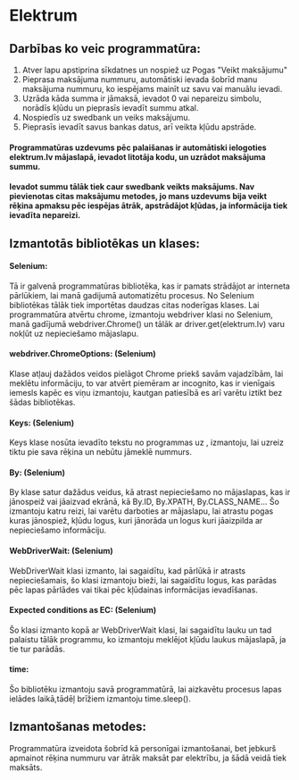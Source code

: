 # Elektrum

## Darbības ko veic programmatūra:
1. Atver lapu apstiprina sīkdatnes un nospiež uz Pogas "Veikt maksājumu"
2. Pieprasa maksājuma nummuru, automātiski ievada šobrīd manu maksājuma nummuru, ko iespējams mainīt uz savu vai manuālu ievadi.
3. Uzrāda kāda summa ir jāmaksā, ievadot 0 vai nepareizu simbolu, norādīs kļūdu un pieprasīs ievadīt summu atkal.
4. Nospiedīs uz swedbank un veiks maksājumu.
5. Pieprasīs ievadīt savus bankas datus, arī veikta kļūdu apstrāde.

#### Programmatūras uzdevums pēc palaišanas ir automātiski ielogoties elektrum.lv mājaslapā, ievadot litotāja kodu, un uzrādot maksājuma summu.
#### Ievadot summu tālāk tiek caur swedbank veikts maksājums. Nav pievienotas citas maksājumu metodes, jo mans uzdevums bija veikt rēķina apmaksu pēc iespējas ātrāk, apstrādājot kļūdas, ja informācija tiek ievadīta nepareizi.

## Izmantotās bibliotēkas un klases:
#### Selenium:
Tā ir galvenā programmatūras bibliotēka, kas ir pamats strādājot ar interneta pārlūkiem, lai manā gadijumā automatizētu procesus. No Selenium bibliotēkas tālāk tiek importētas daudzas citas noderīgas klases.
Lai programmatūra atvērtu chrome, izmantoju webdriver klasi no Selenium, manā gadījumā webdriver.Chrome() un tālāk ar driver.get(elektrum.lv) varu nokļūt uz nepieciešamo mājaslapu.
#### webdriver.ChromeOptions: (Selenium)
Klase atļauj dažādos veidos pielāgot Chrome priekš savām vajadzībām, lai meklētu informāciju, to var atvērt piemēram ar incognito, kas ir vienīgais iemesls kapēc es viņu izmantoju,
kautgan patiesībā es arī varētu iztikt bez šādas bibliotēkas.
#### Keys: (Selenium)
Keys klase nosūta ievadīto tekstu no programmas uz , izmantoju, lai uzreiz tiktu pie sava rēķina un nebūtu jāmeklē nummurs.
#### By: (Selenium)
By klase satur dažādus veidus, kā atrast nepieciešamo no mājaslapas, kas ir jānospeiž vai jāaizvad ekrānā, kā By.ID, By.XPATH, By.CLASS_NAME... Šo izmantoju katru reizi, lai
varētu darboties ar mājaslapu, lai atrastu pogas kuras jānospiež, kļūdu logus, kuri jānorāda un logus kuri jāaizpilda ar nepieciešamo informāciju.
#### WebDriverWait: (Selenium)
WebDriverWait klasi izmanto, lai sagaidītu, kad pārlūkā ir atrasts nepieciešamais, šo klasi izmantoju bieži, lai sagaidītu logus, kas parādas pēc lapas pārlādes
vai tikai pēc kļūdainas informācijas ievadīšanas. 
#### Expected conditions as EC: (Selenium)
Šo klasi izmanto kopā ar WebDriverWait klasi, lai sagaidītu lauku un tad palaistu tālāk programmu, ko izmantoju meklējot kļūdu laukus mājaslapā, ja tie tur parādās.
#### time:
Šo bibliotēku izmantoju savā programmatūrā, lai aizkavētu procesus lapas ielādes laikā,tādēļ brīžiem izmantoju time.sleep().

## Izmantošanas metodes:
Programmatūra izveidota šobrīd kā personīgai izmantošanai, bet jebkurš apmainot rēķina nummuru var ātrāk maksāt par elektrību, ja šādā veidā tiek maksāts.





